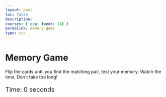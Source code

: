 ```yaml
---
layout: post
toc: false
description:
courses: { csp: {week: 14} }
permalink: memory-game
type: ccc
---
```


<html>
<head>
    <title>Binary Memory Game</title>
    <style>
        .game-board {
            width: 400px;
            height: 400px;
            display: grid;
            grid-template-columns: repeat(4, 1fr);
            grid-gap: 5px;
        }
        .card {
            background-color: blue;
            display: flex;
            align-items: center;
            justify-content: center;
            font-size: 20px;
            cursor: pointer;
        }
        #timer {
            margin: 20px 0;
            font-size: 20px;
        }
    </style>
</head>
<body>
<h1> Memory Game </h1>
<p> Flip the cards until you find the matching pair, test your memory. Watch the time, Don't take too long! </p>
    <div id="timer">Time: 0 seconds</div>
    <div id="gameBoard" class="game-board"></div>
    <script>
        document.addEventListener('DOMContentLoaded', () => {
            const gameBoard = document.getElementById('gameBoard');
            const timerDisplay = document.getElementById('timer');
            const binaryNumbers = Array.from({ length: 8 }, (_, i) => i.toString(2).padStart(4, '0'));
            let cards = [...binaryNumbers, ...binaryNumbers];
            let cardsRevealed = new Array(16).fill(false);
            let selectedCards = [];
            let timeElapsed = 0;
            let timer;

            shuffle(cards);

            cards.forEach((number, index) => {
                const card = document.createElement('div');
                card.className = 'card';
                card.setAttribute('data-number', number);
                card.setAttribute('data-index', index);
                card.addEventListener('click', () => revealCard(card, index));
                gameBoard.appendChild(card);
            });

            timer = setInterval(updateTimer, 1000);

            function updateTimer() {
                timeElapsed++;
                timerDisplay.textContent = 'Time: ' + timeElapsed + ' seconds';
            }

            function revealCard(card, index) {
                if (cardsRevealed[index] || selectedCards.includes(index)) return;

                card.style.backgroundColor = 'white';
                card.textContent = card.getAttribute('data-number');
                selectedCards.push(index);

                if (selectedCards.length === 2) {
                    setTimeout(checkMatch, 500);
                }
            }

            function checkMatch() {
                const [index1, index2] = selectedCards;
                const card1 = gameBoard.children[index1];
                const card2 = gameBoard.children[index2];

                if (card1.getAttribute('data-number') === card2.getAttribute('data-number')) {
                    console.log("Match found!");
                    cardsRevealed[index1] = cardsRevealed[index2] = true;
                } else {
                    console.log("No match.");
                    setTimeout(() => {
                        hideCard(card1);
                        hideCard(card2);
                    }, 1000);
                }

                selectedCards = [];
                if (cardsRevealed.every(val => val)) {
                    clearInterval(timer);
                }
            }

            function hideCard(card) {
                card.style.backgroundColor = 'blue';
                card.textContent = '';
            }

            function shuffle(array) {
                for (let i = array.length - 1; i > 0; i--) {
                    const j = Math.floor(Math.random() * (i + 1));
                    [array[i], array[j]] = [array[j], array[i]];
                }
            }
        });
    </script>
